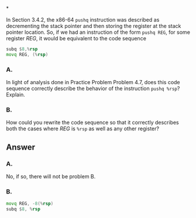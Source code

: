 \*

In Section 3.4.2, the x86-64 `pushq` instruction was described as decrementing the stack pointer and then storing the register at the stack pointer location. So, if we had an instruction of the form `pushq REG`, for some register *REG*, it would be equivalent to the code sequence

```asm
subq $8,%rsp
movq REG, (%rsp)
```

### A.
In light of analysis done in Practice Problem Problem 4.7, does this code sequence correctly describe the behavior of the instruction `pushq %rsp`? Explain.

### B.
How could you rewrite the code sequence so that it correctly describes both the cases where *REG* is `%rsp` as well as any other register?

## Answer

### A.
No, if so, there will not be problem B.

### B.
```asm
movq REG, -8(%rsp)
subq $8, %rsp
```
